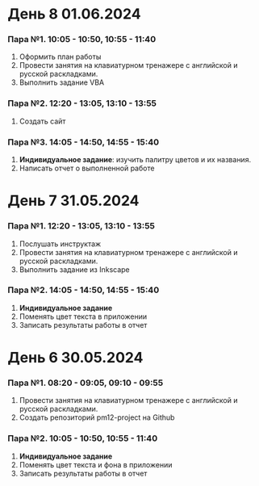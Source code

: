 # День 8 01.06.2024

### Пара №1. 10:05 - 10:50, 10:55 - 11:40
1. Оформить план работы
2. Провести занятия на клавиатурном тренажере с английской и русской раскладками. 
3. Выполнить задание VBA
### Пара №2. 12:20 - 13:05, 13:10 - 13:55
1. Создать сайт
### Пара №3. 14:05 - 14:50, 14:55 - 15:40
1. **Индивидуальное задание**: изучить палитру цветов и их названия.
2. Написать отчет о выполненной работе
   
# День 7 31.05.2024

### Пара №1. 12:20 - 13:05, 13:10 - 13:55
1. Послушать инструктаж
2. Провести занятия на клавиатурном тренажере с английской и русской раскладками.
3. Выполнить задание из Inkscape
### Пара №2. 14:05 - 14:50, 14:55 - 15:40
1. **Индивидуальное задание**
2. Поменять цвет текста в приложении
3. Записать результаты работы в отчет
   
# День 6 30.05.2024

### Пара №1. 08:20 - 09:05, 09:10 - 09:55
1. Провести занятия на клавиатурном тренажере с английской и русской раскладками. 
2. Создать репозиторий pm12-project на Github

### Пара №2. 10:05 - 10:50, 10:55 - 11:40
1. **Индивидуальное задание**
2. Поменять цвет текста и фона в приложении
3. Записать результаты работы в отчет

